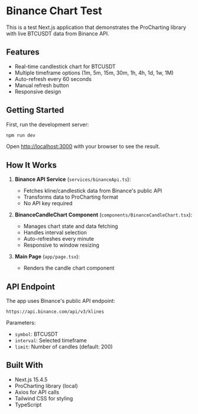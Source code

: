 # Binance Chart Test

This is a test Next.js application that demonstrates the ProCharting library with live BTCUSDT data from Binance API.

## Features

- Real-time candlestick chart for BTCUSDT
- Multiple timeframe options (1m, 5m, 15m, 30m, 1h, 4h, 1d, 1w, 1M)
- Auto-refresh every 60 seconds
- Manual refresh button
- Responsive design

## Getting Started

First, run the development server:

```bash
npm run dev
```

Open [http://localhost:3000](http://localhost:3000) with your browser to see the result.

## How It Works

1. **Binance API Service** (`services/binanceApi.ts`):
   - Fetches kline/candlestick data from Binance's public API
   - Transforms data to ProCharting format
   - No API key required

2. **BinanceCandleChart Component** (`components/BinanceCandleChart.tsx`):
   - Manages chart state and data fetching
   - Handles interval selection
   - Auto-refreshes every minute
   - Responsive to window resizing

3. **Main Page** (`app/page.tsx`):
   - Renders the candle chart component

## API Endpoint

The app uses Binance's public API endpoint:
```
https://api.binance.com/api/v3/klines
```

Parameters:
- `symbol`: BTCUSDT
- `interval`: Selected timeframe
- `limit`: Number of candles (default: 200)

## Built With

- Next.js 15.4.5
- ProCharting library (local)
- Axios for API calls
- Tailwind CSS for styling
- TypeScript